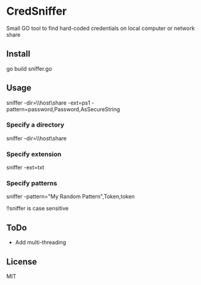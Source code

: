 # CredSniffer
Small GO tool to find hard-coded credentials on local computer or network share

## Install
go build sniffer.go

## Usage
sniffer -dir=\\\\host\share -ext=ps1 -pattern=password,Password,AsSecureString

### Specify a directory
sniffer -dir=\\\\host\share 

### Specify extension
sniffer -ext=txt

### Specify patterns
sniffer -pattern="My Random Pattern",Token,token

!!sniffer is case sensitive

## ToDo
 - Add multi-threading

## License

MIT
